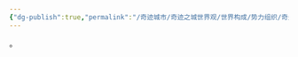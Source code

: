 ```yaml
---
{"dg-publish":true,"permalink":"/奇迹城市/奇迹之城世界观/世界构成/势力组织/奇迹城市/第一城市(Prima Urbs)/","dgPassFrontmatter":true}
---
```


。
